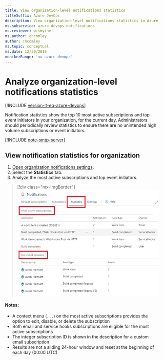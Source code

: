 ```yaml
---
title: View organization-level notifications statistics
titleSuffix: Azure DevOps
description: View organization-level notifications statistics in Azure DevOps.
ms.subservice: azure-devops-notifications
ms.reviewer: wismythe
ms.author: chcomley
author: chcomley
ms.topic: conceptual
ms.date: 12/30/2019
monikerRange: '<= azure-devops'
---
```


# Analyze organization-level notifications statistics

[!INCLUDE [version-lt-eq-azure-devops](../../includes/version-lt-eq-azure-devops.md)]

Notification statistics show the top 10 most active subscriptions and top event initiators in your organization, for the current day. Administrators should periodically review statistics to ensure there are no unintended high volume subscriptions or event initiators.

[!INCLUDE [note-smtp-server](includes/note-smtp-server.md)]

## View notification statistics for organization

1. [Open organization notifications settings](navigating-the-ui.md#open-org-level).
2. Select the **Statistics** tab.
3. Analyze the most active subscriptions and top event initiators.

> [!div class="mx-imgBorder"] 
>![Organization notification settings delivery option](media/view-organization-notification-stats.png)

#### Notes:

* A context menu (`...`) on the most active subscriptions provides the option to edit, disable, or delete the subscription
* Both email and service hooks subscriptions are eligible for the most active subscriptions
* The integer subscription ID is shown in the description for a custom email subscription
* Results are not a sliding 24-hour window and reset at the beginning of each day (00:00 UTC)
